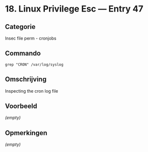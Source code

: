 # 18. Linux Privilege Esc — Entry 47

## Categorie

Insec file perm - cronjobs

## Commando

```
grep "CRON" /var/log/syslog
```

## Omschrijving

Inspecting the cron log file

## Voorbeeld

_(empty)_

## Opmerkingen

_(empty)_


